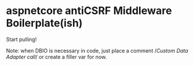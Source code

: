 # aspnetcore antiCSRF Middleware Boilerplate(ish)
 
Start pulling!

Note: when DBIO is necessary in code, just place a comment /*Custom Data Adapter call*/ or create a filler var for now. 

